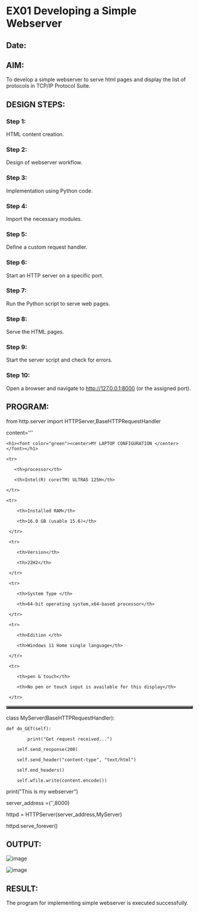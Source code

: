 # EX01 Developing a Simple Webserver
## Date:

## AIM:
To develop a simple webserver to serve html pages and display the list of protocols in TCP/IP Protocol Suite.

## DESIGN STEPS:
### Step 1: 
HTML content creation.

### Step 2:
Design of webserver workflow.

### Step 3:
Implementation using Python code.

### Step 4:
Import the necessary modules.

### Step 5:
Define a custom request handler.

### Step 6:
Start an HTTP server on a specific port.

### Step 7:
Run the Python script to serve web pages.

### Step 8:
Serve the HTML pages.

### Step 9:
Start the server script and check for errors.

### Step 10:
Open a browser and navigate to http://127.0.0.1:8000 (or the assigned port).

## PROGRAM:

from http.server import HTTPServer,BaseHTTPRequestHandler

content='''

<!doctype html>

<html>

<head>

<title> My LAPTOP </title>

</head>

<body>

    <h1><font color="green"><center>MY LAPTOP CONFIGURATION </center></font></h1>

<table border="4" cell pading="40" align="center">

    <tr>
    
       <th>processor</th>
       
       <th>Intel(R) core(TM) ULTRA5 125H</th>
    
    </tr>
    
    <tr>
    
        <th>Installed RAM</th>
        
        <th>16.0 GB (usable 15.6)</th>
     
     </tr>
     
     <tr>
     
        <th>Version</th>
        
        <th>22H2</th>
     
     </tr>
     
     <tr>
     
        <th>System Type </th>
        
        <th>64-bit operating system,x64-based processor</th>
     
     </tr>
     
     <tr>
     
        <th>Edition </th>
        
        <th>Windows 11 Home single language</th>
     
     </tr>
     
     <tr>
     
        <th>pen & touch</th>
        
        <th>No pen or touch input is available for this display</th>
     
     </tr>

</table>

</body>

</html>


class MyServer(BaseHTTPRequestHandler):

    def do_GET(self):
    
            print("Get request received...")
        
        self.send_response(200) 
        
        self.send_header("content-type", "text/html")       
        
        self.end_headers()
        
        self.wfile.write(content.encode())

print("This is my webserver") 

server_address =('',8000)

httpd = HTTPServer(server_address,MyServer)

httpd.serve_forever()


## OUTPUT:

![image](https://github.com/user-attachments/assets/c3fbbae5-67b5-45d7-afc7-5cc5d0520e19)

![image](https://github.com/user-attachments/assets/39c4c1f2-bb80-42ac-9ac1-aa887d4dcf56)


## RESULT:
The program for implementing simple webserver is executed successfully.
